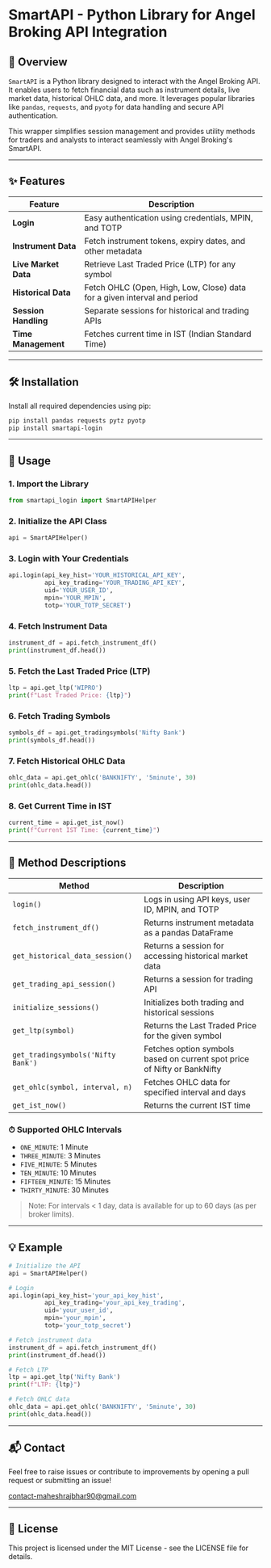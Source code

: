 # SmartAPI - Python Library for Angel Broking API Integration

## 📌 Overview
`SmartAPI` is a Python library designed to interact with the Angel Broking API. It enables users to fetch financial data such as instrument details, live market data, historical OHLC data, and more. It leverages popular libraries like `pandas`, `requests`, and `pyotp` for data handling and secure API authentication.

This wrapper simplifies session management and provides utility methods for traders and analysts to interact seamlessly with Angel Broking's SmartAPI.

---

## ✨ Features

| Feature             | Description                                                                 |
|---------------------|-----------------------------------------------------------------------------|
| **Login**           | Easy authentication using credentials, MPIN, and TOTP                       |
| **Instrument Data** | Fetch instrument tokens, expiry dates, and other metadata                  |
| **Live Market Data**| Retrieve Last Traded Price (LTP) for any symbol                            |
| **Historical Data** | Fetch OHLC (Open, High, Low, Close) data for a given interval and period   |
| **Session Handling**| Separate sessions for historical and trading APIs                          |
| **Time Management** | Fetches current time in IST (Indian Standard Time)                         |

---

## 🛠 Installation

Install all required dependencies using pip:

```bash
pip install pandas requests pytz pyotp
pip install smartapi-login
```

---

## 🚀 Usage

### 1. Import the Library
```python
from smartapi_login import SmartAPIHelper
```

### 2. Initialize the API Class
```python
api = SmartAPIHelper()
```

### 3. Login with Your Credentials
```python
api.login(api_key_hist='YOUR_HISTORICAL_API_KEY',
          api_key_trading='YOUR_TRADING_API_KEY',
          uid='YOUR_USER_ID',
          mpin='YOUR_MPIN',
          totp='YOUR_TOTP_SECRET')
```

### 4. Fetch Instrument Data
```python
instrument_df = api.fetch_instrument_df()
print(instrument_df.head())
```

### 5. Fetch the Last Traded Price (LTP)
```python
ltp = api.get_ltp('WIPRO')
print(f"Last Traded Price: {ltp}")
```

### 6. Fetch Trading Symbols
```python
symbols_df = api.get_tradingsymbols('Nifty Bank')
print(symbols_df.head())
```

### 7. Fetch Historical OHLC Data
```python
ohlc_data = api.get_ohlc('BANKNIFTY', '5minute', 30)
print(ohlc_data.head())
```

### 8. Get Current Time in IST
```python
current_time = api.get_ist_now()
print(f"Current IST Time: {current_time}")
```

---

## 📘 Method Descriptions

| Method                       | Description                                                                 |
|------------------------------|-----------------------------------------------------------------------------|
| `login()`                    | Logs in using API keys, user ID, MPIN, and TOTP                            |
| `fetch_instrument_df()`     | Returns instrument metadata as a pandas DataFrame                          |
| `get_historical_data_session()` | Returns a session for accessing historical market data                    |
| `get_trading_api_session()` | Returns a session for trading API                                          |
| `initialize_sessions()`     | Initializes both trading and historical sessions                           |
| `get_ltp(symbol)`           | Returns the Last Traded Price for the given symbol                         |
| `get_tradingsymbols('Nifty Bank')` | Fetches option symbols based on current spot price of Nifty or BankNifty |
| `get_ohlc(symbol, interval, n)` | Fetches OHLC data for specified interval and days                         |
| `get_ist_now()`             | Returns the current IST time                                               |

### ⏱ Supported OHLC Intervals
- `ONE_MINUTE`: 1 Minute
- `THREE_MINUTE`: 3 Minutes
- `FIVE_MINUTE`: 5 Minutes
- `TEN_MINUTE`: 10 Minutes
- `FIFTEEN_MINUTE`: 15 Minutes
- `THIRTY_MINUTE`: 30 Minutes

> Note: For intervals < 1 day, data is available for up to 60 days (as per broker limits).

---

## 💡 Example
```python
# Initialize the API
api = SmartAPIHelper()

# Login
api.login(api_key_hist='your_api_key_hist',
          api_key_trading='your_api_key_trading',
          uid='your_user_id',
          mpin='your_mpin',
          totp='your_totp_secret')

# Fetch instrument data
instrument_df = api.fetch_instrument_df()
print(instrument_df.head())

# Fetch LTP
ltp = api.get_ltp('Nifty Bank')
print(f"LTP: {ltp}")

# Fetch OHLC data
ohlc_data = api.get_ohlc('BANKNIFTY', '5minute', 30)
print(ohlc_data.head())
```

---

## 📬 Contact
Feel free to raise issues or contribute to improvements by opening a pull request or submitting an issue!

contact-maheshrajbhar90@gmail.com

---

## 📄 License
This project is licensed under the MIT License - see the LICENSE file for details.

